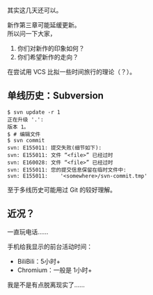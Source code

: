 其实这几天还可以。

新作第三章可能延缓更新。  
所以问一下大家，
1. 你们对新作的印象如何？
2. 你们希望新作的走向？

在尝试用 VCS 比拟一些时间旅行的理论（？）。

## 单线历史：Subversion

```console
$ svn update -r 1
正在升级 '.':
版本 1。
$ # 编辑文件
$ svn commit
svn: E155011: 提交失败(细节如下): 
svn: E155011: 文件 “<file>” 已经过时
svn: E160028: 文件 “<file>” 已经过时
svn: E155011: 您的提交信息保留在临时文件中: 
svn: E155011:    '<somewhere>/svn-commit.tmp'
```

至于多线历史可能用过 Git 的较好理解。

## 近况？

一直玩电话……

手机给我显示的前台活动时间：
- BiliBili：5小时+
- Chromium：一般是 1小时+

我是不是有点脱离现实了……
